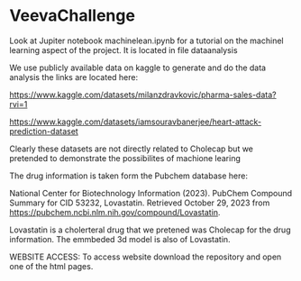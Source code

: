 # VeevaChallenge

Look at Jupiter notebook machinelean.ipynb for a tutorial on the machinel learning aspect of the project. It is located in file dataanalysis

We use publicly available data on kaggle to generate and do the data analysis the links are located here:

https://www.kaggle.com/datasets/milanzdravkovic/pharma-sales-data?rvi=1

https://www.kaggle.com/datasets/iamsouravbanerjee/heart-attack-prediction-dataset

Clearly these datasets are not directly related to Cholecap but we  pretended to demonstrate the possibilites of machione learing 

The drug information is taken form the Pubchem database here:

National Center for Biotechnology Information (2023). PubChem Compound Summary for CID 53232, Lovastatin. Retrieved October 29, 2023 from https://pubchem.ncbi.nlm.nih.gov/compound/Lovastatin.

Lovastatin is a cholerteral drug that we pretened was Cholecap for the drug information. The emmbeded 3d model is also of Lovastatin.

WEBSITE ACCESS:
To access website download the repository and open one of the html pages.


